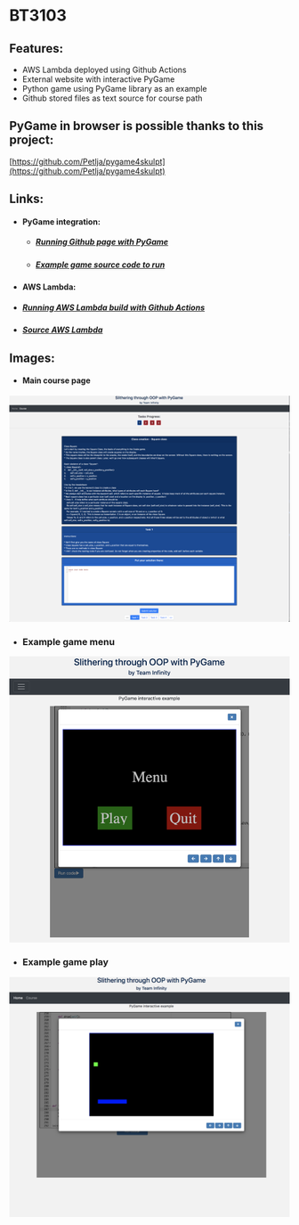 # BT3103

## Features:
- AWS Lambda deployed using Github Actions
- External website with interactive PyGame
- Python game using PyGame library as an example
- Github stored files as text source for course path



## PyGame in browser is possible thanks to this project:
[https://github.com/Petlja/pygame4skulpt](https://github.com/Petlja/pygame4skulpt)


## Links:
* #### PyGame integration:
  - ##### [Running Github page with PyGame](https://oziomek1.github.io/bt3103/)
  - ##### [Example game source code to run](https://github.com/oziomek1/bt3103/blob/master/example_snake.py)
* #### AWS Lambda:
 - ##### [Running AWS Lambda build with Github Actions](https://ykab5hzm96.execute-api.us-east-1.amazonaws.com/Prod/)
 - ##### [Source AWS Lambda](https://3x7o2gvbkg.execute-api.us-east-1.amazonaws.com/default/final_lambda_bt3013)

## Images:
* #### Main course page
 <img src="/images/main.png" />

* ### Example game menu
 <img src="/images/game_menu.png" />

 * ### Example game play
  <img src="/images/game.png" />
